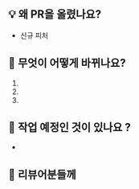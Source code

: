## 💡 왜 PR을 올렸나요?
<!-- 예: 이슈대응, 신규피쳐, 리팩토링 ... -->

- 신규 피처

## 💁 무엇이 어떻게 바뀌나요?

1. 
2. 
3. 

## 📆 작업 예정인 것이 있나요 ?

- 

## 💬 리뷰어분들께

<!-- # 🆘 긴급 🆘 선 어프루브 후 리뷰를 부탁드립니다 -->

<!--
참고
  - 커밋 타입 종류: feat, fix, design, refactor, test, add, set, docs, chore
-->
